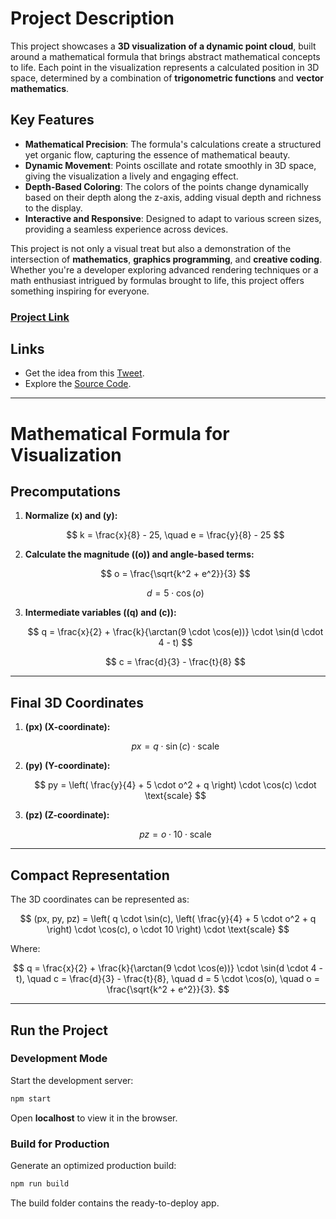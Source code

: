 # Project Description

This project showcases a **3D visualization of a dynamic point cloud**, built around a mathematical formula that brings abstract mathematical concepts to life. Each point in the visualization represents a calculated position in 3D space, determined by a combination of **trigonometric functions** and **vector mathematics**.

## Key Features
- **Mathematical Precision**: The formula's calculations create a structured yet organic flow, capturing the essence of mathematical beauty.
- **Dynamic Movement**: Points oscillate and rotate smoothly in 3D space, giving the visualization a lively and engaging effect.
- **Depth-Based Coloring**: The colors of the points change dynamically based on their depth along the z-axis, adding visual depth and richness to the display.
- **Interactive and Responsive**: Designed to adapt to various screen sizes, providing a seamless experience across devices.

This project is not only a visual treat but also a demonstration of the intersection of **mathematics**, **graphics programming**, and **creative coding**. Whether you're a developer exploring advanced rendering techniques or a math enthusiast intrigued by formulas brought to life, this project offers something inspiring for everyone.
### [Project Link](https://danialsamadi.github.io/visualArt/)



## Links
- Get the idea from this [Tweet](https://x.com/yuruyurau/status/1844771001315283451).
- Explore the [Source Code](https://github.com/Danialsamadi/visualArt).

---

# Mathematical Formula for Visualization

## Precomputations

1. **Normalize \(x\) and \(y\):**

   $$
   k = \frac{x}{8} - 25, \quad e = \frac{y}{8} - 25
   $$

2. **Calculate the magnitude (\(o\)) and angle-based terms:**

   $$
   o = \frac{\sqrt{k^2 + e^2}}{3}
   $$

   $$
   d = 5 \cdot \cos(o)
   $$

3. **Intermediate variables (\(q\) and \(c\)):**

   $$
   q = \frac{x}{2} + \frac{k}{\arctan(9 \cdot \cos(e))} \cdot \sin(d \cdot 4 - t)
   $$

   $$
   c = \frac{d}{3} - \frac{t}{8}
   $$

---

## Final 3D Coordinates

1. **\(px\) (X-coordinate):**

   $$
   px = q \cdot \sin(c) \cdot \text{scale}
   $$

2. **\(py\) (Y-coordinate):**

   $$
   py = \left( \frac{y}{4} + 5 \cdot o^2 + q \right) \cdot \cos(c) \cdot \text{scale}
   $$

3. **\(pz\) (Z-coordinate):**

   $$
   pz = o \cdot 10 \cdot \text{scale}
   $$

---

## Compact Representation

The 3D coordinates can be represented as:

$$
(px, py, pz) =
\left(
q \cdot \sin(c),
\left( \frac{y}{4} + 5 \cdot o^2 + q \right) \cdot \cos(c),
o \cdot 10
\right) \cdot \text{scale}
$$

Where:

$$
q = \frac{x}{2} + \frac{k}{\arctan(9 \cdot \cos(e))} \cdot \sin(d \cdot 4 - t), \quad
c = \frac{d}{3} - \frac{t}{8}, \quad
d = 5 \cdot \cos(o), \quad
o = \frac{\sqrt{k^2 + e^2}}{3}.
$$

---
## Run the Project

### Development Mode
Start the development server:

```bash
npm start
```

Open **localhost** to view it in the browser.

### Build for Production

Generate an optimized production build:

```bash
npm run build
```
The build folder contains the ready-to-deploy app.

